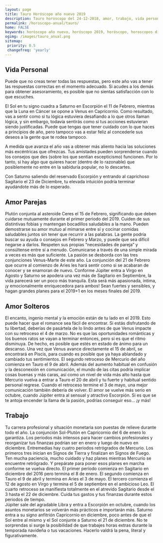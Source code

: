 ```yaml
---
layout: page
title: Tauro Horóscopo año nuevo 2019 
description: Tauro horoscopo del 24-12-2018, amor, trabajo, vida personal. Todas las predicciones para Tauro gratis. Disfruta este año nuevo.
permalink: /horoscopo-anual/tauro/
home: FALSE
keywords: horóscopo año nuevo, horóscopo 2019, horóscopo, horoscopos diarios gratis del dia de hoy, horóscopo diario gratis,horóscopo ano nuevo 2019, horóscopo esperanza gracia, horoscopo Tauro 2019, horoscop, horóscopos gratis, horoscopo Tauro, horoscopo Tauro 2019 gratis, Tarot, Astrologia, Zodíaco, Tauro, horoscopo gratis,tarot en femenino,videncia gratuita,horoscopos gratuitos,horóscopos, astrologia,videncia gratis
ogimg: /images/tauro_anual.png
sitemap:
 priority: 0.5
 changefreq: 'yearly'
---
```




## Vida Personal

Puede que no creas tener todas las respuestas, pero este año vas a tener las respuestas correctas en el momento adecuado. Si acudes a los demás para obtener asesoramiento, es posible que no sientas satisfacción con lo que escuches.


El Sol en tu signo cuadra a Saturno en Escorpión el 11 de Febrero, mientras que la Luna en Cáncer se opone a Venus en Capricornio. Como resultado, vas a sentir como si tu lógica estuviera desafiando a lo que otros llaman lógica, y sin embargo, todavía sentirás como si tus acciones estuvieran siendo justificadas. Puede que tengas que tener cuidado con lo que haces a principios de año, pero tampoco vas a estar feliz al concederle sus deseos a la gente que te rodea tampoco.


A medida que avanza el año vas a obtener más aliento hacia las soluciones más excéntricas que ofrezcas. Tus amistades pueden sorprenderse cuando los consejos que des (sobre los que sentían escepticismo) funcionen. Por lo tanto, si hay algo que quieres hacer (dentro de lo razonable) que posiblemente no entre en la sabiduría popular, no lo descartes.


Con Saturno saliendo del reservado Escorpión y entrando al caprichoso Sagitario el 23 de Diciembre, tu elevada intuición podría terminar ayudándote más de lo esperado.


## Amor Parejas

Plutón conjunta al asteroide Ceres el 15 de Febrero, significando que deben cuidarse mutuamente durante el primer periodo del 2019. Cuiden de sus distintivas fobias y mantengan bocadillos saludables a la mano. Pueden demostrarse su amor mutuo al mimarse entre sí y cocinar comidas saludables juntos sin tener que recurrir a las palabras. 
La gente podría buscar su ayuda o consejos en Febrero y Marzo, y puede que sea difícil negarse a darlos. Respeten sus propias “necesidades de pareja” y consúltense entre sí a menudo. Comunicarse a través de una simple mirada a veces es más que suficiente. 
La pasión se desborda con las tres conjunciones Venus-Marte de este año. La conjunción del 21 de Febrero que ocurre al comienzo de Aries les hará sentir como si se acabaran de conocer y se enamoran de nuevo. 
Conforme Júpiter entra a Virgo en Agosto y Saturno se apodera una vez más de Sagitario en Septiembre, la vida parecerá ser un poco más tranquila. Esta será más apasionada, íntima, ¡y emocionalmente enriquecedora para ambos! Sean fuertes y sensibles, y hagan grandes planes para el 2019+1 en los meses finales del 2019. 

## Amor Solteros

El encanto, ingenio mental y la emoción están de tu lado en el 2019. Esto puede hacer que el romance sea fácil de encontrar. Si estás disfrutando de tu libertad, deberías de pasártela de lo lindo antes de que Venus impacte con su retroceso el 4 de marzo.
No es que las oportunidades románticas y los buenos ratos se vayan a terminar entonces, pero sí es que el ritmo disminuya. De hecho, es posible que estés en estado de ánimo para un descanso. Una vez que Venus avance directamente el 15 de abril, se encontrará en Piscis, para cuando es posible que ya haya ablandado y cambiado tus sentimientos.
El segundo retroceso de Mercurio del año comienza en Tauro el 9 de abril. Además del aumento habitual en confusión y la desconexión en comunicación, el mundo de las citas podría implicar cosas buenas y más caras, así como un nivel de vida más alto hasta que Mercurio vuelva a entrar a Tauro el 20 de abril y tu fuerte y habitual sentido personal regrese. Cuando el retroceso termine el 3 de mayo, una mejor comunicación también debería de volver. 
El amor se vuelve más serio en octubre, cuando Júpiter entra al sensual y atractivo Escorpión. Si es que se te antoja encender la llama de la pasión, podrías conseguir eso... ¡y más!

## Trabajo

Tu carrera profesional y situación monetaria son puestas de relieve durante todo el año. La conjunción Sol-Plutón en Capricornio del 6 de enero lo garantiza. Los períodos más intensos para hacer cambios profesionales y reorganizar tus finanzas podrían ser en enero y luego de nuevo en diciembre.
Entremedias hay cuatro periodos retrógrados de Mercurio. Los primeros tres inician en Signos de Tierra y finalizan en Signos de Fuego. Ten mucha paciencia, mucho cuidado y haz planes mientras Mercurio se encuentre retrógrado. Y prepárate para poner esos planes en marcha conforme se vuelva directo.
El primer período comienza en Sagitario en diciembre del 2016 pero termina el 8 de enero. El segundo comienza en Tauro el 9 de abril y termina en Aries el 3 de mayo. El tercero comienza el 12 de agosto en Virgo y termina el 5 de septiembre en el ambicioso Leo. El cuarto retroceso se manifiesta totalmente en el atrevido Sagitario desde el 3 hasta el 22 de diciembre. Cuida tus gastos y tus finanzas durante estos periodos de tiempo.    
Júpiter sale del agradable Libra y entra a Escorpión en octubre, cuando los asuntos monetarios se volverán más prácticos e importarán más.
Saturno entra a su signo anfitrión Capricornio en diciembre, poco antes de que el Sol entre al mismo y el Sol conjunte a Saturno el 21 de diciembre. No te sorprendas si surge la posibilidad de que trabajes horas extras durante la temporada navideña o tus vacaciones. Hacerlo valdrá la pena, literal y figurativamente.
